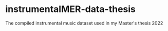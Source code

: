 # instrumentalMER-data-thesis
The compiled instrumental music dataset used in my Master's thesis 2022
